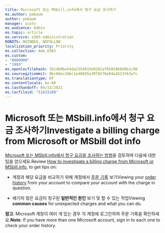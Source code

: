 ```yaml
---
title: Microsoft 또는 MSbill.info에서 청구 요금 조사하기
ms.author: pebaum
author: pebaum
manager: scotv
ms.audience: Admin
ms.topic: article
ms.service: o365-administration
ROBOTS: NOINDEX, NOFOLLOW
localization_priority: Priority
ms.collection: Adm_O365
ms.custom:
- "8000008"
- "1993"
ms.openlocfilehash: 3b1409ba54da2354933e9202af9501868d9b1c90
ms.sourcegitcommit: 8bc60ec34bc1e40685e3976576e04a2623f63a7c
ms.translationtype: HT
ms.contentlocale: ko-KR
ms.lasthandoff: 04/15/2021
ms.locfileid: "51833189"
---
```

# <a name="investigate-a-billing-charge-from-microsoft-or-msbill-dot-info"></a><span data-ttu-id="63d95-102">Microsoft 또는 MSbill.info에서 청구 요금 조사하기</span><span class="sxs-lookup"><span data-stu-id="63d95-102">Investigate a billing charge from Microsoft or MSbill dot info</span></span>

<span data-ttu-id="63d95-103">[Microsoft 또는 MSbill.info에서 청구 요금을 조사하는 방법](https://support.microsoft.com/help/10623/microsoft-account-investigate-billing-charge)을 검토하여 다음에 대한 팁을 얻으세요.</span><span class="sxs-lookup"><span data-stu-id="63d95-103">Review [How to investigate a billing charge from Microsoft or MSbill.info](https://support.microsoft.com/help/10623/microsoft-account-investigate-billing-charge), to get tips on:</span></span> 

- <span data-ttu-id="63d95-104">계정과 해당 요금을 비교하기 위해 계정에서 [주문 기록](https://account.microsoft.com/billing/orders/) 보기</span><span class="sxs-lookup"><span data-stu-id="63d95-104">Viewing your [order history](https://account.microsoft.com/billing/orders/) from your account to compare your account with the charge in question.</span></span>

- <span data-ttu-id="63d95-105">예기치 않은 요금이 청구된 **일반적인 원인** 보기 및 할 수 있는 작업</span><span class="sxs-lookup"><span data-stu-id="63d95-105">Viewing **common causes** for unexpected charges and what you can do.</span></span>

<span data-ttu-id="63d95-106">**참고**: Microsoft 계정이 여러 개 있는 경우 각 계정에 로그인하여 주문 기록을 확인하세요.</span><span class="sxs-lookup"><span data-stu-id="63d95-106">**Note**: If you have more than one Microsoft account, sign in to each one to check your order history.</span></span>
